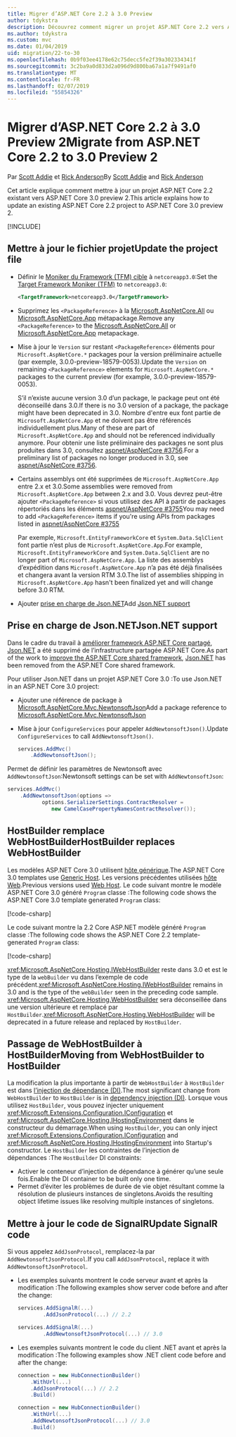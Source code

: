 ```yaml
---
title: Migrer d’ASP.NET Core 2.2 à 3.0 Preview
author: tdykstra
description: Découvrez comment migrer un projet ASP.NET Core 2.2 vers ASP.NET Core 3.0.
ms.author: tdykstra
ms.custom: mvc
ms.date: 01/04/2019
uid: migration/22-to-30
ms.openlocfilehash: 0b9f03ee4178e62c75decc5fe2f39a302334341f
ms.sourcegitcommit: 3c2ba9a0d833d2a096d9d800ba67a1a7f9491af0
ms.translationtype: MT
ms.contentlocale: fr-FR
ms.lasthandoff: 02/07/2019
ms.locfileid: "55854326"
---
```

# <a name="migrate-from-aspnet-core-22-to-30-preview-2"></a><span data-ttu-id="56299-103">Migrer d’ASP.NET Core 2.2 à 3.0 Preview 2</span><span class="sxs-lookup"><span data-stu-id="56299-103">Migrate from ASP.NET Core 2.2 to 3.0 Preview 2</span></span>

<span data-ttu-id="56299-104">Par [Scott Addie](https://github.com/scottaddie) et [Rick Anderson](https://twitter.com/RickAndMSFT)</span><span class="sxs-lookup"><span data-stu-id="56299-104">By [Scott Addie](https://github.com/scottaddie) and [Rick Anderson](https://twitter.com/RickAndMSFT)</span></span>

<span data-ttu-id="56299-105">Cet article explique comment mettre à jour un projet ASP.NET Core 2.2 existant vers ASP.NET Core 3.0 preview 2.</span><span class="sxs-lookup"><span data-stu-id="56299-105">This article explains how to update an existing ASP.NET Core 2.2 project to ASP.NET Core 3.0 preview 2.</span></span>

[!INCLUDE[](~/includes/net-core-prereqs-all-3.0.md)]

## <a name="update-the-project-file"></a><span data-ttu-id="56299-106">Mettre à jour le fichier projet</span><span class="sxs-lookup"><span data-stu-id="56299-106">Update the project file</span></span>

* <span data-ttu-id="56299-107">Définir le [Moniker du Framework (TFM) cible](/dotnet/standard/frameworks#referring-to-frameworks) à `netcoreapp3.0`:</span><span class="sxs-lookup"><span data-stu-id="56299-107">Set the [Target Framework Moniker (TFM)](/dotnet/standard/frameworks#referring-to-frameworks) to `netcoreapp3.0`:</span></span>

  ```xml
  <TargetFramework>netcoreapp3.0</TargetFramework>
  ```

* <span data-ttu-id="56299-108">Supprimez les `<PackageReference>` à la [Microsoft.AspNetCore.All](xref:fundamentals/metapackage) ou [Microsoft.AspNetCore.App](xref:fundamentals/metapackage-app) métapackage.</span><span class="sxs-lookup"><span data-stu-id="56299-108">Remove any `<PackageReference>` to the [Microsoft.AspNetCore.All](xref:fundamentals/metapackage) or [Microsoft.AspNetCore.App](xref:fundamentals/metapackage-app) metapackage.</span></span>

* <span data-ttu-id="56299-109">Mise à jour le `Version` sur restant `<PackageReference>` éléments pour `Microsoft.AspNetCore.*` packages pour la version préliminaire actuelle (par exemple, 3.0.0-preview-18579-0053).</span><span class="sxs-lookup"><span data-stu-id="56299-109">Update the `Version` on remaining `<PackageReference>` elements for `Microsoft.AspNetCore.*` packages to the current preview (for example, 3.0.0-preview-18579-0053).</span></span>

  <span data-ttu-id="56299-110">S’il n’existe aucune version 3.0 d’un package, le package peut ont été déconseillé dans 3.0.</span><span class="sxs-lookup"><span data-stu-id="56299-110">If there is no 3.0 version of a package, the package might have been deprecated in 3.0.</span></span> <span data-ttu-id="56299-111">Nombre d'entre eux font partie de `Microsoft.AspNetCore.App` et ne doivent pas être référencés individuellement plus.</span><span class="sxs-lookup"><span data-stu-id="56299-111">Many of these are part of `Microsoft.AspNetCore.App` and should not be referenced individually anymore.</span></span> <span data-ttu-id="56299-112">Pour obtenir une liste préliminaire des packages ne sont plus produites dans 3.0, consultez [aspnet/AspNetCore #3756](https://github.com/aspnet/AspNetCore/issues/3756).</span><span class="sxs-lookup"><span data-stu-id="56299-112">For a preliminary list of packages no longer produced in 3.0, see [aspnet/AspNetCore #3756](https://github.com/aspnet/AspNetCore/issues/3756).</span></span>

* <span data-ttu-id="56299-113">Certains assemblys ont été supprimées de `Microsoft.AspNetCore.App` entre 2.x et 3.0.</span><span class="sxs-lookup"><span data-stu-id="56299-113">Some assemblies were removed from `Microsoft.AspNetCore.App` between 2.x and 3.0.</span></span> <span data-ttu-id="56299-114">Vous devrez peut-être ajouter `<PackageReference>` si vous utilisez des API à partir de packages répertoriés dans les éléments [aspnet/AspNetCore #3755](https://github.com/aspnet/AspNetCore/issues/3755)</span><span class="sxs-lookup"><span data-stu-id="56299-114">You may need to add `<PackageReference>` items if you're using APIs from packages listed in [aspnet/AspNetCore #3755](https://github.com/aspnet/AspNetCore/issues/3755)</span></span>

  <span data-ttu-id="56299-115">Par exemple, `Microsoft.EntityFrameworkCore` et `System.Data.SqlClient` font partie n’est plus de `Microsoft.AspNetCore.App`.</span><span class="sxs-lookup"><span data-stu-id="56299-115">For example, `Microsoft.EntityFrameworkCore` and `System.Data.SqlClient` are no longer part of `Microsoft.AspNetCore.App`.</span></span> <span data-ttu-id="56299-116">La liste des assemblys d’expédition dans `Microsoft.AspNetCore.App` n’a pas été déjà finalisées et changera avant la version RTM 3.0.</span><span class="sxs-lookup"><span data-stu-id="56299-116">The list of assemblies shipping in `Microsoft.AspNetCore.App` hasn't been finalized yet and will change before 3.0 RTM.</span></span>

* <span data-ttu-id="56299-117">Ajouter [prise en charge de Json.NET](#json)</span><span class="sxs-lookup"><span data-stu-id="56299-117">Add [Json.NET support](#json)</span></span>

<a name="json"></a>

## <a name="jsonnet-support"></a><span data-ttu-id="56299-118">Prise en charge de Json.NET</span><span class="sxs-lookup"><span data-stu-id="56299-118">Json.NET support</span></span>

<span data-ttu-id="56299-119">Dans le cadre du travail à [améliorer framework ASP.NET Core partagé](https://blogs.msdn.microsoft.com/webdev/2018/10/29/a-first-look-at-changes-coming-in-asp-net-core-3-0/), [Json.NET](https://www.newtonsoft.com/json/help/html/Introduction.htm) a été supprimé de l’infrastructure partagée ASP.NET Core.</span><span class="sxs-lookup"><span data-stu-id="56299-119">As part of the work to [improve the ASP.NET Core shared framework](https://blogs.msdn.microsoft.com/webdev/2018/10/29/a-first-look-at-changes-coming-in-asp-net-core-3-0/), [Json.NET](https://www.newtonsoft.com/json/help/html/Introduction.htm) has been removed from the ASP.NET Core shared framework.</span></span>

<span data-ttu-id="56299-120">Pour utiliser Json.NET dans un projet ASP.NET Core 3.0 :</span><span class="sxs-lookup"><span data-stu-id="56299-120">To use Json.NET in an ASP.NET Core 3.0 project:</span></span>

- <span data-ttu-id="56299-121">Ajouter une référence de package à [Microsoft.AspNetCore.Mvc.NewtonsoftJson](https://nuget.org/packages/Microsoft.AspNetCore.Mvc.NewtonsoftJson)</span><span class="sxs-lookup"><span data-stu-id="56299-121">Add a package reference to [Microsoft.AspNetCore.Mvc.NewtonsoftJson](https://nuget.org/packages/Microsoft.AspNetCore.Mvc.NewtonsoftJson)</span></span>
- <span data-ttu-id="56299-122">Mise à jour `ConfigureServices` pour appeler `AddNewtonsoftJson()`.</span><span class="sxs-lookup"><span data-stu-id="56299-122">Update `ConfigureServices` to call `AddNewtonsoftJson()`.</span></span>

    ```csharp
    services.AddMvc()
        .AddNewtonsoftJson();
    ```

<span data-ttu-id="56299-123">Permet de définir les paramètres de Newtonsoft avec `AddNewtonsoftJson`:</span><span class="sxs-lookup"><span data-stu-id="56299-123">Newtonsoft settings can be set with `AddNewtonsoftJson`:</span></span>

  ```csharp
  services.AddMvc()
      .AddNewtonsoftJson(options => 
             options.SerializerSettings.ContractResolver = 
                new CamelCasePropertyNamesContractResolver());
  ```

## <a name="hostbuilder-replaces-webhostbuilder"></a><span data-ttu-id="56299-124">HostBuilder remplace WebHostBuilder</span><span class="sxs-lookup"><span data-stu-id="56299-124">HostBuilder replaces WebHostBuilder</span></span>

<span data-ttu-id="56299-125">Les modèles ASP.NET Core 3.0 utilisent [hôte générique](xref:fundamentals/host/generic-host).</span><span class="sxs-lookup"><span data-stu-id="56299-125">The ASP.NET Core 3.0 templates use [Generic Host](xref:fundamentals/host/generic-host).</span></span> <span data-ttu-id="56299-126">Les versions précédentes utilisées [hôte Web](xref:fundamentals/host/web-host).</span><span class="sxs-lookup"><span data-stu-id="56299-126">Previous versions used [Web Host](xref:fundamentals/host/web-host).</span></span> <span data-ttu-id="56299-127">Le code suivant montre le modèle ASP.NET Core 3.0 généré `Program` classe :</span><span class="sxs-lookup"><span data-stu-id="56299-127">The following code shows the ASP.NET Core 3.0 template generated `Program` class:</span></span>

[!code-csharp[](22-to-30/samples/Program.cs?name=snippet)]

<span data-ttu-id="56299-128">Le code suivant montre la 2.2 Core ASP.NET modèle généré `Program` classe :</span><span class="sxs-lookup"><span data-stu-id="56299-128">The following code shows the ASP.NET Core 2.2 template-generated `Program` class:</span></span>

[!code-csharp[](22-to-30/samples/Program2.2.cs?name=snippet)]

<span data-ttu-id="56299-129"><xref:Microsoft.AspNetCore.Hosting.IWebHostBuilder> reste dans 3.0 et est le type de la `webBuilder` vu dans l’exemple de code précédent.</span><span class="sxs-lookup"><span data-stu-id="56299-129"><xref:Microsoft.AspNetCore.Hosting.IWebHostBuilder> remains in 3.0 and is the type of the `webBuilder` seen in the preceding code sample.</span></span> <span data-ttu-id="56299-130"><xref:Microsoft.AspNetCore.Hosting.WebHostBuilder> sera déconseillée dans une version ultérieure et remplacé par `HostBuilder`.</span><span class="sxs-lookup"><span data-stu-id="56299-130"><xref:Microsoft.AspNetCore.Hosting.WebHostBuilder> will be deprecated in a future release and replaced by `HostBuilder`.</span></span>

## <a name="moving-from-webhostbuilder-to-hostbuilder"></a><span data-ttu-id="56299-131">Passage de WebHostBuilder à HostBuilder</span><span class="sxs-lookup"><span data-stu-id="56299-131">Moving from WebHostBuilder to HostBuilder</span></span>

<span data-ttu-id="56299-132">La modification la plus importante à partir de `WebHostBuilder` à `HostBuilder` est dans [l’injection de dépendance (DI)](xref:fundamentals/dependency-injection).</span><span class="sxs-lookup"><span data-stu-id="56299-132">The most significant change from `WebHostBuilder` to `HostBuilder` is in [dependency injection (DI)](xref:fundamentals/dependency-injection).</span></span> <span data-ttu-id="56299-133">Lorsque vous utilisez `HostBuilder`, vous pouvez injecter uniquement <xref:Microsoft.Extensions.Configuration.IConfiguration> et <xref:Microsoft.AspNetCore.Hosting.IHostingEnvironment> dans le constructeur du démarrage.</span><span class="sxs-lookup"><span data-stu-id="56299-133">When using `HostBuilder`, you can only inject <xref:Microsoft.Extensions.Configuration.IConfiguration> and <xref:Microsoft.AspNetCore.Hosting.IHostingEnvironment> into Startup's constructor.</span></span> <span data-ttu-id="56299-134">Le `HostBuilder` les contraintes de l’injection de dépendances :</span><span class="sxs-lookup"><span data-stu-id="56299-134">The `HostBuilder` DI constraints:</span></span>

* <span data-ttu-id="56299-135">Activer le conteneur d’injection de dépendance à générer qu’une seule fois.</span><span class="sxs-lookup"><span data-stu-id="56299-135">Enable the DI container to be built only one time.</span></span>
* <span data-ttu-id="56299-136">Permet d’éviter les problèmes de durée de vie objet résultant comme la résolution de plusieurs instances de singletons.</span><span class="sxs-lookup"><span data-stu-id="56299-136">Avoids the resulting object lifetime issues like resolving multiple instances of singletons.</span></span>

## <a name="update-signalr-code"></a><span data-ttu-id="56299-137">Mettre à jour le code de SignalR</span><span class="sxs-lookup"><span data-stu-id="56299-137">Update SignalR code</span></span>

<span data-ttu-id="56299-138">Si vous appelez `AddJsonProtocol`, remplacez-la par `AddNewtonsoftJsonProtocol`.</span><span class="sxs-lookup"><span data-stu-id="56299-138">If you call `AddJsonProtocol`, replace it with `AddNewtonsoftJsonProtocol`.</span></span>

* <span data-ttu-id="56299-139">Les exemples suivants montrent le code serveur avant et après la modification :</span><span class="sxs-lookup"><span data-stu-id="56299-139">The following examples show server code before and after the change:</span></span>

  ```csharp
  services.AddSignalR(...)
          .AddJsonProtocol(...) // 2.2
  ```

  ```csharp
  services.AddSignalR(...)
          .AddNewtonsoftJsonProtocol(...) // 3.0
  ```

* <span data-ttu-id="56299-140">Les exemples suivants montrent le code du client .NET avant et après la modification :</span><span class="sxs-lookup"><span data-stu-id="56299-140">The following examples show .NET client code before and after the change:</span></span>

  ```csharp
  connection = new HubConnectionBuilder()
      .WithUrl(...)
      .AddJsonProtocol(...) // 2.2
      .Build()
  ```

  ```csharp
  connection = new HubConnectionBuilder()
      .WithUrl(...)
      .AddNewtonsoftJsonProtocol(...) // 3.0
      .Build()
  ```
